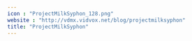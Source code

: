 ```yaml
---
icon : "ProjectMilkSyphon_128.png"
website : "http://vdmx.vidvox.net/blog/projectmilksyphon"
title: "ProjectMilkSyphon"
---
```

